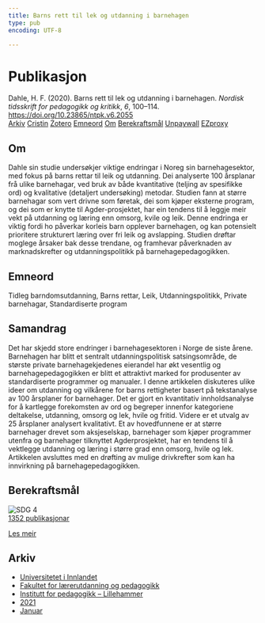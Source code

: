 ```yaml
---
title: Barns rett til lek og utdanning i barnehagen
type: pub
encoding: UTF-8

---
```

<h1>Publikasjon</h1>
<article id="csl-bib-container-TNGV3Q5W" class="csl-bib-container">
  <div class="csl-bib-body"> <div class="csl-entry">Dahle, H. F. (2020). Barns rett til lek og utdanning i barnehagen. <i>Nordisk tidsskrift for pedagogikk og kritikk</i>, <i>6</i>, 100–114. <a href="https://doi.org/10.23865/ntpk.v6.2055">https://doi.org/10.23865/ntpk.v6.2055</a></div> </div>
  <div class="csl-bib-buttons">
    <a href="#taxonomy-article-TNGV3Q5W" alt="archive" class="csl-bib-button">Arkiv</a>
    <a href="https://app.cristin.no/results/show.jsf?id=1867922" alt="Cristin" class="csl-bib-button">Cristin</a>
    <a href="http://zotero.org/groups/5881554/items/TNGV3Q5W" alt="Zotero" class="csl-bib-button">Zotero</a>
    <a href="#keywords-article-TNGV3Q5W" alt="keywords" class="csl-bib-button">Emneord</a>
    <a href="#about-article-TNGV3Q5W" alt="about_pub" class="csl-bib-button">Om</a>
    <a href="#sdg-article-TNGV3Q5W" alt="sdg" class="csl-bib-button">Berekraftsmål</a>
    <a href="https://pedagogikkogkritikk.no/index.php/ntpk/article/download/2055/4212" alt="Unpaywall" class="csl-bib-button">Unpaywall</a>
    <a href="https://pedagogikkogkritikk.no/index.php/ntpk/article/download/2055/4212" alt="EZproxy" class="csl-bib-button">EZproxy</a>
  </div>
  <div id="csl-bib-meta-container-TNGV3Q5W"></div>
</article>
<div id="csl-bib-meta-TNGV3Q5W" class="csl-bib-meta">
  <article id="about-article-TNGV3Q5W" class="about_pub-article">
    <h1>Om</h1>
    Dahle sin studie undersøkjer viktige endringar i Noreg sin barnehagesektor, med fokus på barns rettar til leik og utdanning. Dei analyserte 100 årsplanar frå ulike barnehagar, ved bruk av både kvantitative (teljing av spesifikke ord) og kvalitative (detaljert undersøking) metodar. Studien fann at større barnehagar som vert drivne som føretak, dei som kjøper eksterne program, og dei som er knytte til Agder-prosjektet, har ein tendens til å leggje meir vekt på utdanning og læring enn omsorg, kvile og leik. Denne endringa er viktig fordi ho påverkar korleis barn opplever barnehagen, og kan potensielt prioritere strukturert læring over fri leik og avslapping. Studien drøftar moglege årsaker bak desse trendane, og framhevar påverknaden av marknadskrefter og utdanningspolitikk på barnehagepedagogikken.
  </article>
  <article id="keywords-article-TNGV3Q5W" class="keywords-article">
    <h1>Emneord</h1>
    Tidleg barndomsutdanning, Barns rettar, Leik, Utdanningspolitikk, Private barnehagar, Standardiserte program
  </article>
  <article id="abstract-article-TNGV3Q5W" class="abstract-article">
    <h1>Samandrag</h1>
    Det har skjedd store endringer i barnehagesektoren i Norge de siste årene. Barnehagen har blitt et sentralt utdanningspolitisk satsingsområde, de største private barnehagekjedenes eierandel har økt vesentlig og barnehagepedagogikken er blitt et attraktivt marked for produsenter av standardiserte programmer og manualer. I denne artikkelen diskuteres ulike ideer om utdanning og vilkårene for barns rettigheter basert på tekstanalyse av 100 årsplaner for barnehager. Det er gjort en kvantitativ innholdsanalyse for å kartlegge forekomsten av ord og begreper innenfor kategoriene deltakelse, utdanning, omsorg og lek, hvile og fritid. Videre er et utvalg av 25 årsplaner analysert kvalitativt. Et av hovedfunnene er at større barnehager drevet som aksjeselskap, barnehager som kjøper programmer utenfra og barnehager tilknyttet Agderprosjektet, har en tendens til å vektlegge utdanning og læring i større grad enn omsorg, hvile og lek. Artikkelen avsluttes med en drøfting av mulige drivkrefter som kan ha innvirkning på barnehagepedagogikken.
  </article>
  <article id="sdg-article-TNGV3Q5W" class="sdg-article">
    <h1>Berekraftsmål</h1>
    <div class="sdg-container"><div id="sdg4" class="sdg">
        <img src="{{< params subfolder >}}images/sdg/sdg04_nn.png" class="image" alt="SDG 4">
        <div class="sdg-overlay">
          <a href="/nn/archive/?key=?sdg=4#archive" class="sdg-publication-count"><span>1352</span> publikasjonar</a>
          <p><a href="https://fn.no/om-fn/fns-baerekraftsmaal/god-utdanning?lang=nno-NO" class="sdg-read-more">Les meir</a></p>
        </div>
      </div></div>
  </article>
  <article id="taxonomy-article-TNGV3Q5W" class="taxonomy-article">
    <h1>Arkiv</h1>
    <ul>
      <li>
        <a href="/nn/archive/?key=3DCRN523">Universitetet i Innlandet</a>
      </li>
      <li>
        <a href="/nn/archive/?key=WYNZA47F">Fakultet for lærerutdanning og pedagogikk</a>
      </li>
      <li>
        <a href="/nn/archive/?key=L8MA547R">Institutt for pedagogikk – Lillehammer</a>
      </li>
      <li>
        <a href="/nn/archive/?key=MD94ZHP9">2021</a>
      </li>
      <li>
        <a href="/nn/archive/?key=TWFXHRMC">Januar</a>
      </li>
    </ul>
  </article>
</div>
